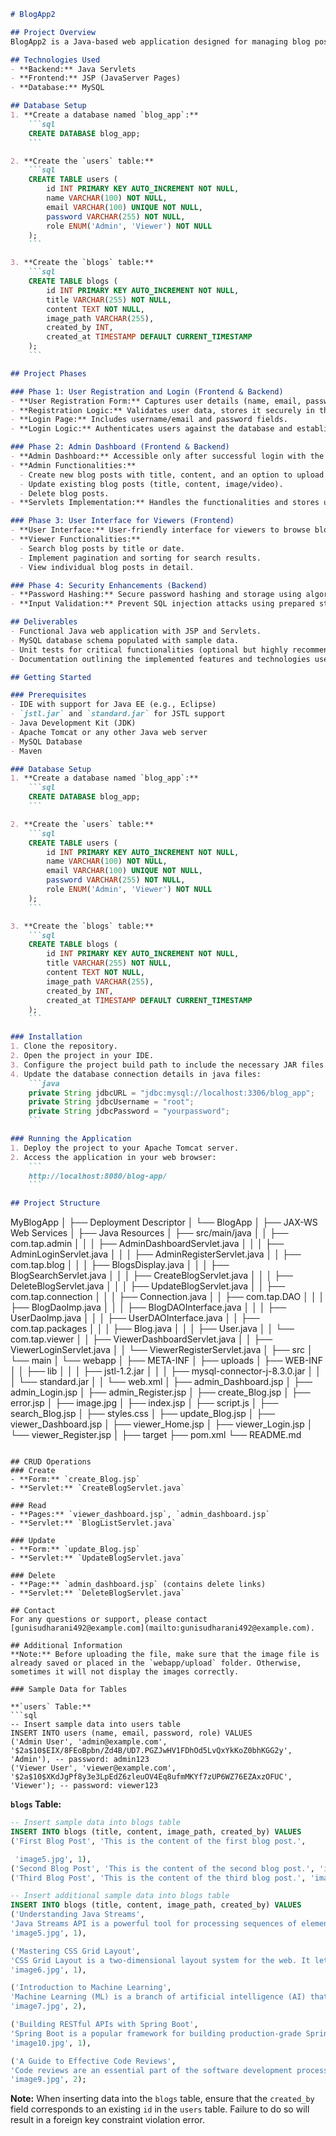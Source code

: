 ```markdown
# BlogApp2

## Project Overview
BlogApp2 is a Java-based web application designed for managing blog posts with user roles and authentication. The application supports two types of users: Admin and Viewer. Admins can create, update, and delete blog posts, while Viewers can browse and search for blog posts.

## Technologies Used
- **Backend:** Java Servlets
- **Frontend:** JSP (JavaServer Pages)
- **Database:** MySQL

## Database Setup
1. **Create a database named `blog_app`:**
    ```sql
    CREATE DATABASE blog_app;
    ```

2. **Create the `users` table:**
    ```sql
    CREATE TABLE users (
        id INT PRIMARY KEY AUTO_INCREMENT NOT NULL,
        name VARCHAR(100) NOT NULL,
        email VARCHAR(100) UNIQUE NOT NULL,
        password VARCHAR(255) NOT NULL,
        role ENUM('Admin', 'Viewer') NOT NULL
    );
    ```

3. **Create the `blogs` table:**
    ```sql
    CREATE TABLE blogs (
        id INT PRIMARY KEY AUTO_INCREMENT NOT NULL,
        title VARCHAR(255) NOT NULL,
        content TEXT NOT NULL,
        image_path VARCHAR(255),
        created_by INT,
        created_at TIMESTAMP DEFAULT CURRENT_TIMESTAMP
    );
    ```

## Project Phases

### Phase 1: User Registration and Login (Frontend & Backend)
- **User Registration Form:** Captures user details (name, email, password) and role (Admin/Viewer).
- **Registration Logic:** Validates user data, stores it securely in the MySQL database with hashed passwords, and assigns a role.
- **Login Page:** Includes username/email and password fields.
- **Login Logic:** Authenticates users against the database and establishes user sessions using cookies or sessions for role identification.

### Phase 2: Admin Dashboard (Frontend & Backend)
- **Admin Dashboard:** Accessible only after successful login with the "Admin" role.
- **Admin Functionalities:**
  - Create new blog posts with title, content, and an option to upload images/videos.
  - Update existing blog posts (title, content, image/video).
  - Delete blog posts.
- **Servlets Implementation:** Handles the functionalities and stores uploaded images/videos securely in the database. Ensures data validation and sanitization to prevent security vulnerabilities.

### Phase 3: User Interface for Viewers (Frontend)
- **User Interface:** User-friendly interface for viewers to browse blog posts.
- **Viewer Functionalities:**
  - Search blog posts by title or date.
  - Implement pagination and sorting for search results.
  - View individual blog posts in detail.

### Phase 4: Security Enhancements (Backend)
- **Password Hashing:** Secure password hashing and storage using algorithms like BCrypt.
- **Input Validation:** Prevent SQL injection attacks using prepared statements.

## Deliverables
- Functional Java web application with JSP and Servlets.
- MySQL database schema populated with sample data.
- Unit tests for critical functionalities (optional but highly recommended).
- Documentation outlining the implemented features and technologies used.

## Getting Started

### Prerequisites
- IDE with support for Java EE (e.g., Eclipse)
- `jstl.jar` and `standard.jar` for JSTL support
- Java Development Kit (JDK)
- Apache Tomcat or any other Java web server
- MySQL Database
- Maven

### Database Setup
1. **Create a database named `blog_app`:**
    ```sql
    CREATE DATABASE blog_app;
    ```

2. **Create the `users` table:**
    ```sql
    CREATE TABLE users (
        id INT PRIMARY KEY AUTO_INCREMENT NOT NULL,
        name VARCHAR(100) NOT NULL,
        email VARCHAR(100) UNIQUE NOT NULL,
        password VARCHAR(255) NOT NULL,
        role ENUM('Admin', 'Viewer') NOT NULL
    );
    ```

3. **Create the `blogs` table:**
    ```sql
    CREATE TABLE blogs (
        id INT PRIMARY KEY AUTO_INCREMENT NOT NULL,
        title VARCHAR(255) NOT NULL,
        content TEXT NOT NULL,
        image_path VARCHAR(255),
        created_by INT,
        created_at TIMESTAMP DEFAULT CURRENT_TIMESTAMP
    );
    ```

### Installation
1. Clone the repository.
2. Open the project in your IDE.
3. Configure the project build path to include the necessary JAR files for JDBC, Servlets, and JSTL (`jstl.jar` and `standard.jar`).
4. Update the database connection details in java files:
    ```java
    private String jdbcURL = "jdbc:mysql://localhost:3306/blog_app";
    private String jdbcUsername = "root";
    private String jdbcPassword = "yourpassword";
    ```

### Running the Application
1. Deploy the project to your Apache Tomcat server.
2. Access the application in your web browser:
    ```
    http://localhost:8080/blog-app/
    ```

## Project Structure
```
MyBlogApp
│
├── Deployment Descriptor
│   └── BlogApp
│
├── JAX-WS Web Services
│
├── Java Resources
│   ├── src/main/java
│   │   ├── com.tap.admin
│   │   │   ├── AdminDashboardServlet.java
│   │   │   ├── AdminLoginServlet.java
│   │   │   ├── AdminRegisterServlet.java
│   │   ├── com.tap.blog
│   │   │   ├── BlogsDisplay.java
│   │   │   ├── BlogSearchServlet.java
│   │   │   ├── CreateBlogServlet.java
│   │   │   ├── DeleteBlogServlet.java
│   │   │   ├── UpdateBlogServlet.java
│   │   ├── com.tap.connection
│   │   │   ├── Connection.java
│   │   ├── com.tap.DAO
│   │   │   ├── BlogDaoImp.java
│   │   │   ├── BlogDAOInterface.java
│   │   │   ├── UserDaoImp.java
│   │   │   ├── UserDAOInterface.java
│   │   ├── com.tap.packages
│   │   │   ├── Blog.java
│   │   │   ├── User.java
│   │   └── com.tap.viewer
│   │       ├── ViewerDashboardServlet.java
│   │       ├── ViewerLoginServlet.java
│   │       └── ViewerRegisterServlet.java
│
├── src
│   └── main
│       └── webapp
│           ├── META-INF
│           ├── uploads
│           ├── WEB-INF
│           │   ├── lib
│           │   │   ├── jstl-1.2.jar
│           │   │   ├── mysql-connector-j-8.3.0.jar
│           │   │   └── standard.jar
│           │   └── web.xml
│           ├── admin_Dashboard.jsp
│           ├── admin_Login.jsp
│           ├── admin_Register.jsp
│           ├── create_Blog.jsp
│           ├── error.jsp
│           ├── image.jpg
│           ├── index.jsp
│           ├── script.js
│           ├── search_Blog.jsp
│           ├── styles.css
│           ├── update_Blog.jsp
│           ├── viewer_Dashboard.jsp
│           ├── viewer_Home.jsp
│           ├── viewer_Login.jsp
│           └── viewer_Register.jsp
│
├── target
├── pom.xml
└── README.md
```

## CRUD Operations
### Create
- **Form:** `create_Blog.jsp`
- **Servlet:** `CreateBlogServlet.java`

### Read
- **Pages:** `viewer_dashboard.jsp`, `admin_dashboard.jsp`
- **Servlet:** `BlogListServlet.java`

### Update
- **Form:** `update_Blog.jsp`
- **Servlet:** `UpdateBlogServlet.java`

### Delete
- **Page:** `admin_dashboard.jsp` (contains delete links)
- **Servlet:** `DeleteBlogServlet.java`

## Contact
For any questions or support, please contact [gunisudharani492@example.com](mailto:gunisudharani492@example.com).

## Additional Information
**Note:** Before uploading the file, make sure that the image file is already saved or placed in the `webapp/upload` folder. Otherwise, sometimes it will not display the images correctly.

### Sample Data for Tables

**`users` Table:**
```sql
-- Insert sample data into users table
INSERT INTO users (name, email, password, role) VALUES
('Admin User', 'admin@example.com', '$2a$10$EIX/8FEoBpbn/Zd4B/UD7.PGZJwHV1FDhOd5LvQxYkKoZ0bhKGG2y', 'Admin'), -- password: admin123
('Viewer User', 'viewer@example.com', '$2a$10$XKdJgPf8y3e3LpEdZ6zleuOV4Eq8ufmMKYf7zUP6WZ76EZAxzOFUC', 'Viewer'); -- password: viewer123
```

**`blogs` Table:**
```sql
-- Insert sample data into blogs table
INSERT INTO blogs (title, content, image_path, created_by) VALUES
('First Blog Post', 'This is the content of the first blog post.',

 'image5.jpg', 1),
('Second Blog Post', 'This is the content of the second blog post.', 'image6.jpg', 1),
('Third Blog Post', 'This is the content of the third blog post.', 'image7.jpg', 2);

-- Insert additional sample data into blogs table
INSERT INTO blogs (title, content, image_path, created_by) VALUES
('Understanding Java Streams', 
'Java Streams API is a powerful tool for processing sequences of elements. Introduced in Java 8, it allows for functional-style operations on streams of elements, such as map-reduce transformations. The Streams API can be used to perform a variety of operations, such as filtering, mapping, and reducing, in a declarative manner. This post explores the basics of Java Streams and provides examples on how to leverage its capabilities for more readable and maintainable code.', 
'image5.jpg', 1),

('Mastering CSS Grid Layout', 
'CSS Grid Layout is a two-dimensional layout system for the web. It lets you create complex layouts on the web more easily and consistently across browsers. Grid Layout excels at dividing a page into major regions or defining the relationship in terms of size, position, and layer between parts of a control built from HTML primitives. This article covers the fundamentals of CSS Grid Layout and provides practical examples to help you master this powerful layout system.', 
'image6.jpg', 1),

('Introduction to Machine Learning', 
'Machine Learning (ML) is a branch of artificial intelligence (AI) that focuses on building systems that learn from data, identify patterns, and make decisions with minimal human intervention. ML algorithms use historical data as input to predict new output values. This blog post delves into the basics of machine learning, its applications, and the different types of machine learning algorithms, providing a solid foundation for beginners.', 
'image7.jpg', 2),

('Building RESTful APIs with Spring Boot', 
'Spring Boot is a popular framework for building production-grade Spring-based applications with minimal effort. It provides a range of features that make it easy to create stand-alone, production-grade Spring-based applications. This post walks through the process of building RESTful APIs using Spring Boot, covering key concepts such as controllers, services, and repositories, and provides code examples to demonstrate the implementation.', 
'image10.jpg', 1),

('A Guide to Effective Code Reviews', 
'Code reviews are an essential part of the software development process. They help improve code quality, share knowledge among team members, and ensure that coding standards are followed. This article discusses best practices for conducting effective code reviews, including how to give constructive feedback, the importance of readability and maintainability, and tips for reviewers and authors to get the most out of the process.', 
'image9.jpg', 2);
```

**Note:** When inserting data into the `blogs` table, ensure that the `created_by` field corresponds to an existing `id` in the `users` table. Failure to do so will result in a foreign key constraint violation error.
```
